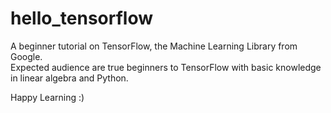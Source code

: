 # hello_tensorflow

A beginner tutorial on TensorFlow, the Machine Learning Library from Google.   
Expected audience are true beginners to TensorFlow with basic knowledge in linear algebra and Python.   

Happy Learning :)
